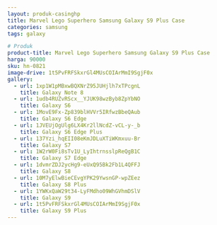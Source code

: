 ```yaml
---
layout: produk-casinghp
title: Marvel Lego Superhero Samsung Galaxy S9 Plus Case
categories: samsung
tags: galaxy

# Produk
product-title: Marvel Lego Superhero Samsung Galaxy S9 Plus Case
harga: 90000
sku: hn-0821
image-drive: 1t5PvFRFSkxrGl4MUsCOIArMmI9SgjF0x
gallery:
  - url: 1xp1W1pMBxwBQXNrZ95JUHjlh7xTPcgnL
    title: Galaxy Note 8
  - url: 1udb4RUZvRScx__YJUK98wzByb8ZpYbNO
    title: Galaxy S6
  - url: 1MovE9Fx-Zp839blHVVr5IRfwzBbeQAub
    title: Galaxy S6 Edge
  - url: 1JVEUjOgUlg6LX4Kr2llNcdZ-vCL-y-_b
    title: Galaxy S6 Edge Plus
  - url: 137Yzi_hqEII08eKmJDLuXTiWKmxuu-Br
    title: Galaxy S7
  - url: 1W2rW0Fi8sTv1U_LyIhtrnsslpReQgB1C
    title: Galaxy S7 Edge
  - url: 1dvmrZDJ2ycHg9-eUxQ95Bk2Fb1L4QFFJ
    title: Galaxy S8
  - url: 10M7yElwBieCEvgYPK29YwsnGP-wpZEez
    title: Galaxy S8 Plus
  - url: 1YWKxQaW29t34-LyFMdho09WhGVhmDSlV
    title: Galaxy S9
  - url: 1t5PvFRFSkxrGl4MUsCOIArMmI9SgjF0x
    title: Galaxy S9 Plus
---
```

